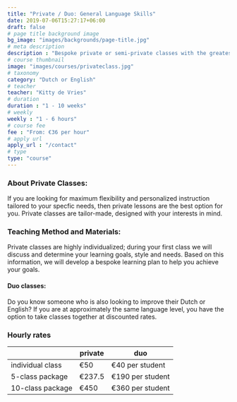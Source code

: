 ```yaml
---
title: "Private / Duo: General Language Skills"
date: 2019-07-06T15:27:17+06:00
draft: false
# page title background image
bg_image: "images/backgrounds/page-title.jpg"
# meta description
description : "Bespoke private or semi-private classes with the greatest flexibility."
# course thumbnail
image: "images/courses/privateclass.jpg"
# taxonomy
category: "Dutch or English"
# teacher
teacher: "Kitty de Vries"
# duration
duration : "1 - 10 weeks"
# weekly
weekly : "1 - 6 hours"
# course fee
fee : "From: €36 per hour"
# apply url
apply_url : "/contact"
# type
type: "course"
---
```



### About Private Classes:
If you are looking for maximum flexibility and personalized instruction tailored to your specfic needs, then private lessons are the best option for you. Private classes are tailor-made, designed with your interests in mind. 

### Teaching Method and Materials:
Private classes are highly individualized; during your first class we will discuss and determine your learning goals, style and needs. Based on this information, we will develop a bespoke learning plan to help you achieve your goals.

#### Duo classes:
Do you know someone who is also looking to improve their Dutch or English? If you are at approximately the same language level, you have the option to take classes together at discounted rates. 
</p>

### Hourly rates

| |private |duo | 
|---|---|---|
|  individual class | €50 | €40 per student| 
|  5-class package | €237.5 | €190 per student |
|  10-class package | €450 | €360 per student |


